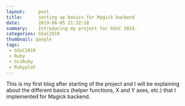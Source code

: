 ```yaml
---
layout:     post
title:      setting up basics for Magick backend
date:       2019-06-05 21:32:18
summary:    Introducing my project for GSoC 2019.
categories: GSoC2019
thumbnail: google
tags:
 - GSoC2019
 - Ruby
 - SciRuby
 - Rubyplot
---
```

This is my first blog after starting of the project and I will be explaining about the different basics (helper functions, X and Y axes, etc.) that I implemented for Magick backend.  


